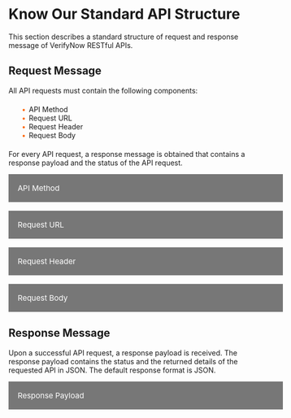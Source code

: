 # Know Our Standard API Structure 

This section describes a standard structure of request and response message of VerifyNow RESTful APIs. 

## Request Message

All API requests must contain the following components:
<div class="card-body">
<ul>
<li>API Method</li>
<li>Request URL</li>
<li>Request Header</li>
<li>Request Body</li>
</ul>
</div>

For every API request, a response message is obtained that contains a response payload and the status of the API request.

<div class="collapsible-container">
<div>
   <input type="checkbox" class="collapsible-checkbox" id="section1">
    <label class="label-expand" for="section1">API Method</label>
    <div class="content-expand">
    <p>For security reasons, all API methods are set to POST or PUT, irrespective of the operation.</p>
    </div>
    </div>
    </br>
    <div>
    <input type="checkbox" class="collapsible-checkbox" id="section2">
    <label class="label-expand" for="section2">Request URL</label>
    <div class="content-expand">
    <p>Request URL is formed by appending Host URL and API path.</p>
    <h4>Request URL = Host URL + API path</h4>
    <p>The API path along with the method (POST or PUT) is listed under the API Explorer section of that API on Fiserv Developer Studio.Refer the following example to construct a request URL for <a href="../api/?type=post&path=/cashedgerws/verifynow/verify/v1">VerifyNow</a> API:</p>
     <img src="https://raw.githubusercontent.com/Fiserv/verifynow/develop/assets/images/verifynowservice.png"/>
     <p>If host URL of the product is https://qa-ft.onefiserv.net, then request URL will be:</p>
     <img src="https://raw.githubusercontent.com/Fiserv/verifynow/develop/assets/images/verifynow_hostandrequest_url.png">
    </div>
    </div>
    </br>
    <div>
    <input type="checkbox" class="collapsible-checkbox" id="section3">
    <label class="label-expand" for="section3">Request Header</label>
    <div class="content-expand">
    <p>Header parameters are common for all API requests of VerifyNow APIs.</p>
    <h4>Sample Header Example</h4>
 <pre>
 <code> 
"requestHeaders": [
							{
								"key": "AdminUserName",
								"value": "string"								
							},
							{
								"key": "AdminPassword",
								"value": "string"	
							},
							{
								"key": "HomeId",
								"value": "string"								
							},
							{
								"key": "Content-Type",
								"value": "application/json"
							}
						]
</code>            
</pre>
   </div>
    </div>
    </br>
    <div>
    <input type="checkbox" class="collapsible-checkbox" id="section4">
    <label class="label-expand" for="section4">Request Body</label>
    <div class="content-expand">
    <p>The request body of an API changes based on the type of request being processed. Request body contains the detailed information that is required to perform a particular type of request.</p>
    <h4>Request Payload</h4>
    <p>The following example shows the sample request payload for <b>VerifyNow</b> API request.</p>
    <pre>
   <code>
    {
  "VerifyNowRequest": {
    "requestId": "string",
    "profile": {
      "email": "string",
      "firstName": "string",
      "lastName": "string",
      "userId": "string"
    },
    "profileDetails": {
      "ssn": "string",
      "address": {
        "addressLine1": "string",
        "city": "string",
        "state": "string",
        "zipCode": "string"
      },
      "phoneNumber": "string"
    },
    "accountOwnershipVerification": {
      "instantVerification": {
        "enable": "string"
      },
      "trialDepositVerification": {
        "enable": "string"
      }
    }
  }
}
</code>
</pre>
    </div>
    </div>
    </div>

<!--### API Method

For security reasons, all API methods are set to POST or PUT, irrespective of the operation. 

### Request URL

Request URL is formed by appending Host URL and API path. 


 theme: info 
**Request URL = Host URL + API path**


The API path along with the method (POST or PUT) is listed under the API Explorer section of that API on Fiserv Developer Studio. 
Refer the following example to construct a request URL for [**verify now**](../api/?type=post&path=/cashedgerws/verifynow/verify/v1) API:

![image](../../assets/images/verifynowservice.png)


If host URL of the product is https://qa-ft.onefiserv.net, then request URL will be:

![image](../../assets/images/verifynow_hostandrequest_url.png)




### Request Header
  
  
Header parameters are common for all API requests of Verify Now APIs. 

**Sample Header Example**
```
"requestHeaders": [
							{
								"key": "AdminUserName",
								"value": "string"								
							},
							{
								"key": "AdminPassword",
								"value": "string"	
							},
							{
								"key": "HomeId",
								"value": "string"								
							},
							{
								"key": "Content-Type",
								"value": "application/json"
							}
						]

```

### Request Body

The request body of an API changes based on the type of request being processed. Request body contains the detailed information that is required to perform a particular type of request.

**Request Payload** 

The following example shows the sample request payload for **verify now** API request.

```
{
  "VerifyNowRequest": {
    "requestId": "string",
    "profile": {
      "email": "string",
      "firstName": "string",
      "lastName": "string",
      "userId": "string"
    },
    "profileDetails": {
      "ssn": "string",
      "address": {
        "addressLine1": "string",
        "city": "string",
        "state": "string",
        "zipCode": "string"
      },
      "phoneNumber": "string"
    },
    "accountOwnershipVerification": {
      "instantVerification": {
        "enable": "string"
      },
      "trialDepositVerification": {
        "enable": "string"
      }
    }
  }
}
```
-->


## Response Message

Upon a successful API request, a response payload is received. The response payload contains the status and the returned details of the requested API in JSON. The default response format is JSON. 



<div class="collapsible-container">
<div>
   <input type="checkbox" class="collapsible-checkbox" id="section5">
    <label class="label-expand" for="section5">Response Payload</label>
    <div class="content-expand">
    <p>The following example shows the sample response payload for <b>VerifyNow</b> API request.</p>
    <pre>
    <code>
    {
    "requestId" : "string",
    "token" : "string",
    "profileInfo" : {
        "profileId" : "string",
        "profileStatus" : "string"
    },
    "status" : {
        "statusCode" : "string",
        "statusDesc" : "string",
        "statusType" : "string"
}
}
    </code>
    </pre>
    <p>To view the API documentation of <b>VerifyNow</b> API in API Explorer, <a href="../api/?type=post&path=/cashedgerws/verifynow/verify/v1">click here</a></p>
    </div>
    </div>
    </div>
     </br>

<!-- ### Response Payload

The following example shows the sample response payload for **verify now** API request.

```
{
    "requestId" : "string",
    "token" : "string",
    "profileInfo" : {
        "profileId" : "string",
        "profileStatus" : "string"
    },
    "status" : {
        "statusCode" : "string",
        "statusDesc" : "string",
        "statusType" : "string"
}
}
```

To view the API documentation of **verify now** API in API Explorer, [click here](../api/?type=post&path=/cashedgerws/verifynow/verify/v1).-->


<style>

    .collapsible-container {
        width: 100%;
    }


    .collapsible-checkbox {
        display: none;
    }

    .label-expand {
        background-color: #777;
        color: white;
        cursor: pointer;
        padding: 18px;
        width: 100%;
        border: none;
        text-align: left;
        outline: none;
        font-size: 15px;
        display: block;
    }

    .collapsible-checkbox:checked+.label-expand {
        background-color: #555;
    }

    .content-expand {
        padding: 0 18px;
        display: none;
        overflow: hidden;
        background-color: #f1f1f1;
    }

    .collapsible-checkbox:checked+.label-expand+.content-expand {
        display: block;
    }

    .block-quote {
        padding: 1em;
        color: #6a737d;
        border-left: 0.375em solid #40a9ff;
        background: #e6f7ff;
        border-radius: 3px;
    }

    .content-left {
        width: 50%
    }

    .image-otp {
        width: 40%
    }

    .content-body {
        display: flex;
        align-items: center;
        justify-content: space-between;
        padding: 20px;
    }

    .image-center {
      display: block;
      margin-left: auto;
      margin-right: auto;
      width: 70%;
    }
    
    .card-body {
        margin: 20px;
    }
    .card-body ul {
        list-style: none;
        padding-left: 20px;
    }
    .card-body ul li::before {
        content: "\2022";
        font-size: 1em;
        color: #f60;
        display: inline-block;
        width: 1em;
        margin-left: -1em;
    }
    .markdown-body pre{
     background-color: #454545;
    }
</style>

